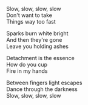 <!--
title: Sparks
date: 9 December 2004
slug: sparks
tags: poetry
-->

Slow, slow, slow, slow  
Don't want to take  
Things way too fast  

Sparks burn white bright  
And then they're gone  
Leave you holding ashes  

Detachment is the essence  
How do you cup  
Fire in my hands  

Between fingers light escapes  
Dance through the darkness  
Slow, slow, slow, slow  
